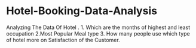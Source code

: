 # Hotel-Booking-Data-Analysis
Analyzing The Data Of Hotel . 1. Which are the months of highest and least occupation 2.Most Popular Meal type 3. How many people use which type of hotel more on Satisfaction of the Customer.

